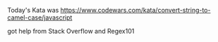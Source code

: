 Today's Kata was
https://www.codewars.com/kata/convert-string-to-camel-case/javascript

got help from Stack Overflow and Regex101